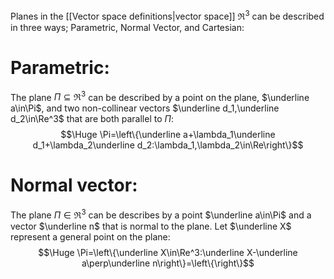 Planes in the [[Vector space definitions|vector space]] $\Re^3$ can be described in three ways; Parametric, Normal Vector, and Cartesian:

# Parametric:

The plane $\Pi\subseteq\Re^3$ can be described by a point on the plane, $\underline a\in\Pi$, and two non-collinear vectors $\underline d_1,\underline d_2\in\Re^3$ that are both parallel to $\Pi$:
$$\Huge \Pi=\left\{\underline a+\lambda_1\underline d_1+\lambda_2\underline d_2:\lambda_1,\lambda_2\in\Re\right\}$$
# Normal vector:

The plane $\Pi\in\Re^3$ can be describes by a point $\underline a\in\Pi$ and a vector $\underline n$ that is normal to the plane. Let $\underline X$ represent a general point on the plane:
$$\Huge \Pi=\left\{\underline X\in\Re^3:\underline X-\underline a\perp\underline n\right\}=\left\{\right\}$$